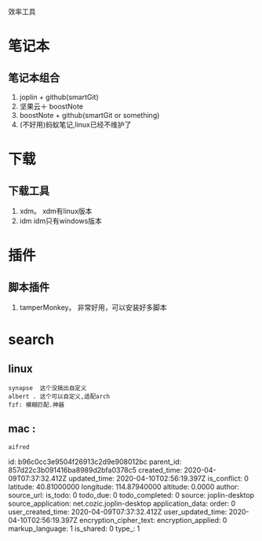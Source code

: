 效率工具

# 笔记本
## 笔记本组合
1. joplin + github(smartGit)
2. 坚果云＋ boostNote
3. boostNote + github(smartGit or something)
4. (不好用)蚂蚁笔记,linux已经不维护了

# 下载
## 下载工具
1. xdm。 xdm有linux版本
2. idm   idm只有windows版本

# 插件
## 脚本插件
1. tamperMonkey。 非常好用，可以安装好多脚本

# search
## linux
	synapse  这个没搞出自定义
	albert . 这个可以自定义,适配arch
	fzf: 模糊匹配.神器
## mac : 
	aifred

id: b96c0cc3e9504f26913c2d9e908012bc
parent_id: 857d22c3b091416ba8989d2bfa0378c5
created_time: 2020-04-09T07:37:32.412Z
updated_time: 2020-04-10T02:56:19.397Z
is_conflict: 0
latitude: 40.81000000
longitude: 114.87940000
altitude: 0.0000
author: 
source_url: 
is_todo: 0
todo_due: 0
todo_completed: 0
source: joplin-desktop
source_application: net.cozic.joplin-desktop
application_data: 
order: 0
user_created_time: 2020-04-09T07:37:32.412Z
user_updated_time: 2020-04-10T02:56:19.397Z
encryption_cipher_text: 
encryption_applied: 0
markup_language: 1
is_shared: 0
type_: 1